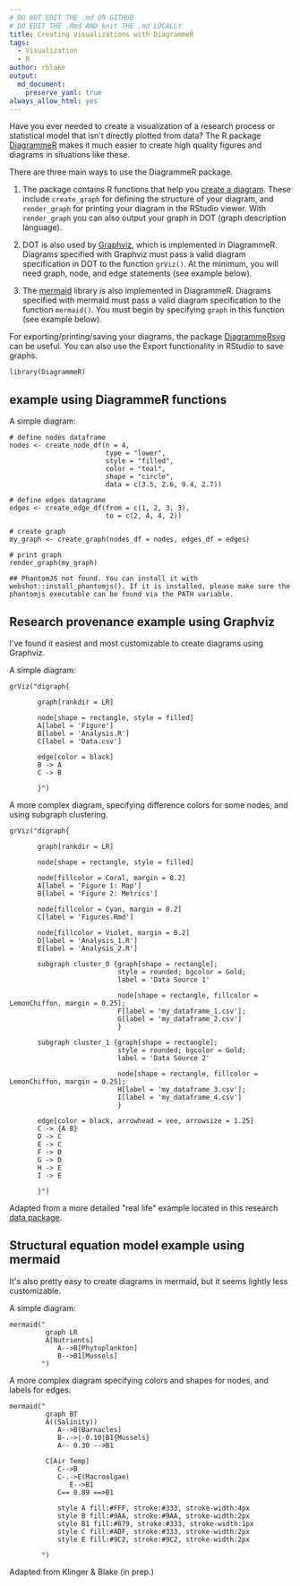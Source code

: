 ```yaml
---
# DO NOT EDIT THE .md ON GITHUB
# DO EDIT THE .Rmd AND knit THE .md LOCALLY
title: Creating visualizations with DiagrammeR
tags:
  - Visualization
  - R
author: rblake
output:   
  md_document:
    preserve_yaml: true
always_allow_html: yes
---
```


Have you ever needed to create a visualization of a research process or
statistical model that isn't directly plotted from data? The R package
[DiagrammeR](http://rich-iannone.github.io/DiagrammeR/index.html) makes
it much easier to create high quality figures and diagrams in situations
like these.

There are three main ways to use the DiagrammeR package.

1.  The package contains R functions that help you [create a
    diagram](http://rich-iannone.github.io/DiagrammeR/graph_creation.html).
    These include `create_graph` for defining the structure of your
    diagram, and `render_graph` for printing your diagram in the RStudio
    viewer. With `render_graph` you can also output your graph in DOT
    (graph description language).

2.  DOT is also used by [Graphviz](https://www.graphviz.org/), which is
    implemented in DiagrammeR. Diagrams specified with Graphviz must
    pass a valid diagram specification in DOT to the function `grViz()`.
    At the minimum, you will need graph, node, and edge statements (see
    example below).

3.  The [mermaid](https://mermaidjs.github.io/) library is also
    implemented in DiagrammeR. Diagrams specified with mermaid must pass
    a valid diagram specification to the function `mermaid()`. You must
    begin by specifying `graph` in this function (see example below).

For exporting/printing/saving your diagrams, the package
[DiagrammeRsvg](https://github.com/rich-iannone/DiagrammeRsvg) can be
useful. You can also use the Export functionality in RStudio to save
graphs.

    library(DiagrammeR)

example using DiagrammeR functions
----------------------------------

A simple diagram:

    # define nodes dataframe
    nodes <- create_node_df(n = 4, 
                            type = "lower",
                            style = "filled",
                            color = "teal", 
                            shape = "circle", 
                            data = c(3.5, 2.6, 9.4, 2.7))

    # define edges datagrame
    edges <- create_edge_df(from = c(1, 2, 3, 3),
                            to = c(2, 4, 4, 2))

    # create graph
    my_graph <- create_graph(nodes_df = nodes, edges_df = edges)

    # print graph
    render_graph(my_graph)

    ## PhantomJS not found. You can install it with webshot::install_phantomjs(). If it is installed, please make sure the phantomjs executable can be found via the PATH variable.

<!--html_preserve-->

<script type="application/json" data-for="htmlwidget-990d2d42d3813e004ce4">{"x":{"diagram":"digraph {\n\ngraph [layout = \"neato\",\n       outputorder = \"edgesfirst\",\n       bgcolor = \"white\"]\n\nnode [fontname = \"Helvetica\",\n      fontsize = \"10\",\n      shape = \"circle\",\n      fixedsize = \"true\",\n      width = \"0.5\",\n      style = \"filled\",\n      fillcolor = \"aliceblue\",\n      color = \"gray70\",\n      fontcolor = \"gray50\"]\n\nedge [fontname = \"Helvetica\",\n     fontsize = \"8\",\n     len = \"1.5\",\n     color = \"gray80\",\n     arrowsize = \"0.5\"]\n\n  \"1\" [style = \"filled\", color = \"teal\", shape = \"circle\", fillcolor = \"#F0F8FF\", fontcolor = \"#000000\"] \n  \"2\" [style = \"filled\", color = \"teal\", shape = \"circle\", fillcolor = \"#F0F8FF\", fontcolor = \"#000000\"] \n  \"3\" [style = \"filled\", color = \"teal\", shape = \"circle\", fillcolor = \"#F0F8FF\", fontcolor = \"#000000\"] \n  \"4\" [style = \"filled\", color = \"teal\", shape = \"circle\", fillcolor = \"#F0F8FF\", fontcolor = \"#000000\"] \n  \"1\"->\"2\" \n  \"2\"->\"4\" \n  \"3\"->\"4\" \n  \"3\"->\"2\" \n}","config":{"engine":"dot","options":null}},"evals":[],"jsHooks":[]}</script>
<!--/html_preserve-->
Research provenance example using Graphviz
------------------------------------------

I've found it easiest and most customizable to create diagrams using
Graphviz.

A simple diagram:

    grViz("digraph{
             
           graph[rankdir = LR]  
             
           node[shape = rectangle, style = filled]  
           A[label = 'Figure']
           B[label = 'Analysis.R']
           C[label = 'Data.csv']

           edge[color = black]
           B -> A
           C -> B

           }")

<!--html_preserve-->

<script type="application/json" data-for="htmlwidget-fdaeff33f2190074a899">{"x":{"diagram":"digraph{\n         \n       graph[rankdir = LR]  \n         \n       node[shape = rectangle, style = filled]  \n       A[label = \"Figure\"]\n       B[label = \"Analysis.R\"]\n       C[label = \"Data.csv\"]\n\n       edge[color = black]\n       B -> A\n       C -> B\n\n       }","config":{"engine":"dot","options":null}},"evals":[],"jsHooks":[]}</script>
<!--/html_preserve-->
A more complex diagram, specifying difference colors for some nodes, and
using subgraph clustering.

    grViz("digraph{
             
           graph[rankdir = LR]  
             
           node[shape = rectangle, style = filled]  
           
           node[fillcolor = Coral, margin = 0.2]
           A[label = 'Figure 1: Map']
           B[label = 'Figure 2: Metrics']
           
           node[fillcolor = Cyan, margin = 0.2]
           C[label = 'Figures.Rmd']
           
           node[fillcolor = Violet, margin = 0.2]
           D[label = 'Analysis_1.R']
           E[label = 'Analysis_2.R']
                      
           subgraph cluster_0 {graph[shape = rectangle]; 
                               style = rounded; bgcolor = Gold; 
                               label = 'Data Source 1'
                                          
                               node[shape = rectangle, fillcolor = LemonChiffon, margin = 0.25];
                               F[label = 'my_dataframe_1.csv'];
                               G[label = 'my_dataframe_2.csv']
                               }    
                               
           subgraph cluster_1 {graph[shape = rectangle]; 
                               style = rounded; bgcolor = Gold; 
                               label = 'Data Source 2'
                                          
                               node[shape = rectangle, fillcolor = LemonChiffon, margin = 0.25];
                               H[label = 'my_dataframe_3.csv'];
                               I[label = 'my_dataframe_4.csv']
                               } 
                      
           edge[color = black, arrowhead = vee, arrowsize = 1.25]
           C -> {A B}
           D -> C
           E -> C
           F -> D
           G -> D
           H -> E
           I -> E
                      
           }")

<!--html_preserve-->

<script type="application/json" data-for="htmlwidget-a415dd71c2f70b091928">{"x":{"diagram":"digraph{\n         \n       graph[rankdir = LR]  \n         \n       node[shape = rectangle, style = filled]  \n       \n       node[fillcolor = Coral, margin = 0.2]\n       A[label = \"Figure 1: Map\"]\n       B[label = \"Figure 2: Metrics\"]\n       \n       node[fillcolor = Cyan, margin = 0.2]\n       C[label = \"Figures.Rmd\"]\n       \n       node[fillcolor = Violet, margin = 0.2]\n       D[label = \"Analysis_1.R\"]\n       E[label = \"Analysis_2.R\"]\n                  \n       subgraph cluster_0 {graph[shape = rectangle]; \n                           style = rounded; bgcolor = Gold; \n                           label = \"Data Source 1\"\n                                      \n                           node[shape = rectangle, fillcolor = LemonChiffon, margin = 0.25];\n                           F[label = \"my_dataframe_1.csv\"];\n                           G[label = \"my_dataframe_2.csv\"]\n                           }    \n                           \n       subgraph cluster_1 {graph[shape = rectangle]; \n                           style = rounded; bgcolor = Gold; \n                           label = \"Data Source 2\"\n                                      \n                           node[shape = rectangle, fillcolor = LemonChiffon, margin = 0.25];\n                           H[label = \"my_dataframe_3.csv\"];\n                           I[label = \"my_dataframe_4.csv\"]\n                           } \n                  \n       edge[color = black, arrowhead = vee, arrowsize = 1.25]\n       C -> {A B}\n       D -> C\n       E -> C\n       F -> D\n       G -> D\n       H -> E\n       I -> E\n                  \n       }","config":{"engine":"dot","options":null}},"evals":[],"jsHooks":[]}</script>
<!--/html_preserve-->
Adapted from a more detailed "real life" example located in this
research [data
package](https://knb.ecoinformatics.org/view/urn:uuid:64e28478-7964-4fcb-b002-49a7915fbe4e).

Structural equation model example using mermaid
-----------------------------------------------

It's also pretty easy to create diagrams in mermaid, but it seems
lightly less customizable.

A simple diagram:

    mermaid("
             graph LR
             A[Nutrients]
                A-->B[Phytoplankton]
                B-->B1[Mussels]
            ")

<!--html_preserve-->

<script type="application/json" data-for="htmlwidget-cdd179737668b2dfdc5c">{"x":{"diagram":"\n         graph LR\n         A[Nutrients]\n            A-->B[Phytoplankton]\n            B-->B1[Mussels]\n        "},"evals":[],"jsHooks":[]}</script>
<!--/html_preserve-->
A more complex diagram specifying colors and shapes for nodes, and
labels for edges.

    mermaid("
             graph BT
             A((Salinity))
                A-->B(Barnacles)
                B-.->|-0.10|B1{Mussels}
                A-- 0.30 -->B1
                
             C[Air Temp]
                C-->B
                C-.->E(Macroalgae)
                   E-->B1
                C== 0.89 ==>B1

                style A fill:#FFF, stroke:#333, stroke-width:4px
                style B fill:#9AA, stroke:#9AA, stroke-width:2px
                style B1 fill:#879, stroke:#333, stroke-width:1px
                style C fill:#ADF, stroke:#333, stroke-width:2px
                style E fill:#9C2, stroke:#9C2, stroke-width:2px

            ")

<!--html_preserve-->

<script type="application/json" data-for="htmlwidget-58e19ef3643a2c771abb">{"x":{"diagram":"\n         graph BT\n         A((Salinity))\n            A-->B(Barnacles)\n            B-.->|-0.10|B1{Mussels}\n            A-- 0.30 -->B1\n            \n         C[Air Temp]\n            C-->B\n            C-.->E(Macroalgae)\n               E-->B1\n            C== 0.89 ==>B1\n\n            style A fill:#FFF, stroke:#333, stroke-width:4px\n            style B fill:#9AA, stroke:#9AA, stroke-width:2px\n            style B1 fill:#879, stroke:#333, stroke-width:1px\n            style C fill:#ADF, stroke:#333, stroke-width:2px\n            style E fill:#9C2, stroke:#9C2, stroke-width:2px\n\n        "},"evals":[],"jsHooks":[]}</script>
<!--/html_preserve-->
Adapted from Klinger & Blake (in prep.)
